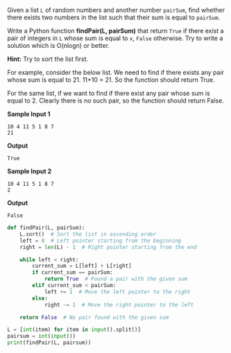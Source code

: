 Given a list  `L`  of random numbers and another number  `pairSum`, find whether there exists two numbers in the list such that their sum is equal to  `pairSum`.

Write a Python function  **findPair(L, pairSum)**  that return  `True`  if there exist a pair of integers in  `L`  whose sum is equal to  `x`,  `False`  otherwise. Try to write a solution which is O(nlogn) or better.

**Hint:**  Try to sort the list first.

For example, consider the below list. We need to find if there exists any pair whose sum is equal to 21. 11+10 = 21. So the function should return True.

For the same list, if we want to find if there exist any pair whose sum is equal to 2. Clearly there is no such pair, so the function should return False.

**Sample Input 1**
```
10 4 11 5 1 8 7
21
```

**Output**
```
True
```

**Sample Input 2**
```
10 4 11 5 1 8 7
2
```

**Output**
```
False
```
```python
def findPair(L, pairSum):
    L.sort()  # Sort the list in ascending order
    left = 0  # Left pointer starting from the beginning
    right = len(L) - 1  # Right pointer starting from the end

    while left < right:
        current_sum = L[left] + L[right]
        if current_sum == pairSum:
            return True  # Found a pair with the given sum
        elif current_sum < pairSum:
            left += 1  # Move the left pointer to the right
        else:
            right -= 1  # Move the right pointer to the left

    return False  # No pair found with the given sum

L = [int(item) for item in input().split()]
pairsum = int(input())
print(findPair(L, pairsum))
```
